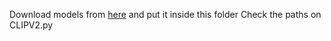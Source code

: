 Download models from [here](https://drive.google.com/drive/folders/179KnqyBNbUDB9N3uSd6G7K4unIchifbc?usp=sharing) and put it inside this folder
Check the paths on CLIPV2.py